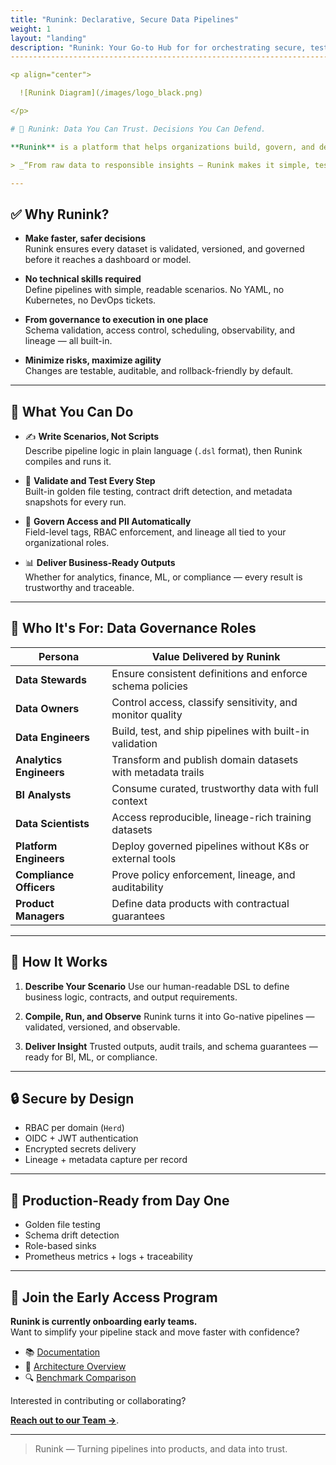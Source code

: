 ```yaml
---
title: "Runink: Declarative, Secure Data Pipelines"
weight: 1
layout: "landing"
description: "Runink: Your Go-to Hub for for orchestrating secure, testable, and governance-driven data pipelines at scale. Fitting your Cloud, Data Engineering, and Generative AI initiatives with secure solutions, and cutting-edge compliant technologies."
--------------------------------------------------------------------------------------------------------------------------------

<p align="center">

  ![Runink Diagram](/images/logo_black.png)

</p>

# 🚀 Runink: Data You Can Trust. Decisions You Can Defend.

**Runink** is a platform that helps organizations build, govern, and deliver reliable data pipelines — all without managing complex infrastructure or relying solely on engineers.

> _“From raw data to responsible insights — Runink makes it simple, testable, and traceable.”_

---
```


## ✅ Why Runink?

- **Make faster, safer decisions**  
  Runink ensures every dataset is validated, versioned, and governed before it reaches a dashboard or model.

- **No technical skills required**  
  Define pipelines with simple, readable scenarios. No YAML, no Kubernetes, no DevOps tickets.

- **From governance to execution in one place**  
  Schema validation, access control, scheduling, observability, and lineage — all built-in.

- **Minimize risks, maximize agility**  
  Changes are testable, auditable, and rollback-friendly by default.

---

## 🧠 What You Can Do

- ✍️ **Write Scenarios, Not Scripts**  
  Describe pipeline logic in plain language (`.dsl` format), then Runink compiles and runs it.

- 🧪 **Validate and Test Every Step**  
  Built-in golden file testing, contract drift detection, and metadata snapshots for every run.

- 🔐 **Govern Access and PII Automatically**  
  Field-level tags, RBAC enforcement, and lineage all tied to your organizational roles.

- 📊 **Deliver Business-Ready Outputs**  
  Whether for analytics, finance, ML, or compliance — every result is trustworthy and traceable.

---

## 👥 Who It's For: Data Governance Roles

| Persona                      | Value Delivered by Runink                                  |
|-----------------------------|-------------------------------------------------------------|
| **Data Stewards**           | Ensure consistent definitions and enforce schema policies   |
| **Data Owners**             | Control access, classify sensitivity, and monitor quality   |
| **Data Engineers**          | Build, test, and ship pipelines with built-in validation    |
| **Analytics Engineers**     | Transform and publish domain datasets with metadata trails  |
| **BI Analysts**             | Consume curated, trustworthy data with full context         |
| **Data Scientists**         | Access reproducible, lineage-rich training datasets         |
| **Platform Engineers**      | Deploy governed pipelines without K8s or external tools     |
| **Compliance Officers**     | Prove policy enforcement, lineage, and auditability         |
| **Product Managers**        | Define data products with contractual guarantees            |

---

## 📌 How It Works

1. **Describe Your Scenario**
   Use our human-readable DSL to define business logic, contracts, and output requirements.

2. **Compile, Run, and Observe**
   Runink turns it into Go-native pipelines — validated, versioned, and observable.

3. **Deliver Insight**
   Trusted outputs, audit trails, and schema guarantees — ready for BI, ML, or compliance.

---

## 🔒 Secure by Design

- RBAC per domain (`Herd`)
- OIDC + JWT authentication
- Encrypted secrets delivery
- Lineage + metadata capture per record

---

## 🧪 Production-Ready from Day One

- Golden file testing  
- Schema drift detection  
- Role-based sinks  
- Prometheus metrics + logs + traceability  

---

## 🚧 Join the Early Access Program

**Runink is currently onboarding early teams.**  
Want to simplify your pipeline stack and move faster with confidence?

* 📚 [Documentation](/docs/)
* 🧠 [Architecture Overview](/docs/architecture/)
* 🔍 [Benchmark Comparison](/docs/benchmark/)

Interested in contributing or collaborating? 

[**Reach out to our Team →**](/contact).

---

> Runink — Turning pipelines into products, and data into trust.